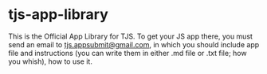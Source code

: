 # tjs-app-library
This is the Official App Library for TJS. To get your JS app there, you must send an email to tjs.appsubmit@gmail.com, in which you should include app file and instructions (you can write them in either .md file or .txt file; how you whish), how to use it.
